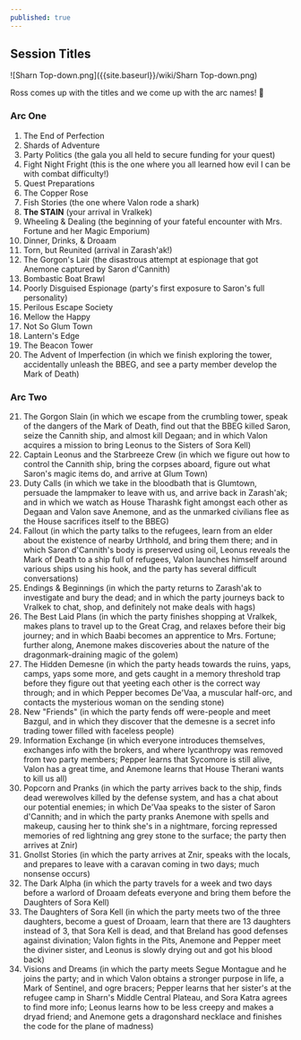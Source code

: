 ```yaml
---
published: true
---
```

## Session Titles

![Sharn Top-down.png]({{site.baseurl}}/wiki/Sharn Top-down.png)

Ross comes up with the titles and we come up with the arc names! 🌟

### Arc One

1. The End of Perfection
2. Shards of Adventure
3. Party Politics (the gala you all held to secure funding for your quest)
4. Fight Night Fright (this is the one where you all learned how evil I can be with combat difficulty!)
5. Quest Preparations
6. The Copper Rose
7. Fish Stories (the one where Valon rode a shark)
8. **The STAIN** (your arrival in Vralkek)
9. Wheeling & Dealing (the beginning of your fateful encounter with Mrs. Fortune and her Magic Emporium)
10. Dinner, Drinks, & Droaam
11. Torn, but Reunited (arrival in Zarash'ak!)
12. The Gorgon's Lair (the disastrous attempt at espionage that got Anemone captured by Saron d'Cannith)
13. Bombastic Boat Brawl
14. Poorly Disguised Espionage (party's first exposure to Saron's full personality)
15. Perilous Escape Society
16. Mellow the Happy
17. Not So Glum Town
18. Lantern's Edge
19. The Beacon Tower
20. The Advent of Imperfection (in which we finish exploring the tower, accidentally unleash the BBEG, and see a party member develop the Mark of Death)

### Arc Two

21. The Gorgon Slain (in which we escape from the crumbling tower, speak of the dangers of the Mark of Death, find out that the BBEG killed Saron, seize the Cannith ship, and almost kill Degaan; and in which Valon acquires a mission to bring Leonus to the Sisters of Sora Kell)
22. Captain Leonus and the Starbreeze Crew (in which we figure out how to control the Cannith ship, bring the corpses aboard, figure out what Saron's magic items do, and arrive at Glum Town)
23. Duty Calls (in which we take in the bloodbath that is Glumtown, persuade the lampmaker to leave with us, and arrive back in Zarash'ak; and in which we watch as House Tharashk fight amongst each other as Degaan and Valon save Anemone, and as the unmarked civilians flee as the House sacrifices itself to the BBEG)
24. Fallout (in which the party talks to the refugees, learn from an elder about the existence of nearby Urthhold, and bring them there; and in which Saron d'Cannith's body is preserved using oil, Leonus reveals the Mark of Death to a ship full of refugees, Valon launches himself around various ships using his hook, and the party has several difficult conversations)
25. Endings & Beginnings (in which the party returns to Zarash'ak to investigate and bury the dead; and in which the party journeys back to Vralkek to chat, shop, and definitely not make deals with hags)
26. The Best Laid Plans (in which the party finishes shopping at Vralkek, makes plans to travel up to the Great Crag, and relaxes before their big journey; and in which Baabi becomes an apprentice to Mrs. Fortune; further along, Anemone makes discoveries about the nature of the dragonmark-draining magic of the golem)
27. The Hidden Demesne (in which the party heads towards the ruins, yaps, camps, yaps some more, and gets caught in a memory threshold trap before they figure out that yeeting each other is the correct way through; and in which Pepper becomes De'Vaa, a muscular half-orc, and contacts the mysterious woman on the sending stone)
28. New "Friends" (in which the party fends off were-people and meet Bazgul, and in which they discover that the demesne is a secret info trading tower filled with faceless people)
29. Information Exchange (in which everyone introduces themselves, exchanges info with the brokers, and where lycanthropy was removed from two party members; Pepper learns that Sycomore is still alive, Valon has a great time, and Anemone learns that House Therani wants to kill us all)
30. Popcorn and Pranks (in which the party arrives back to the ship, finds dead werewolves killed by the defense system, and has a chat about our potential enemies; in which De'Vaa speaks to the sister of Saron d'Cannith; and in which the party pranks Anemone with spells and makeup, causing her to think she's in a nightmare, forcing repressed memories of red lightning ang grey stone to the surface; the party then arrives at Znir)
31. Gnollst Stories (in which the party arrives at Znir, speaks with the locals, and prepares to leave with a caravan coming in two days; much nonsense occurs)
32. The Dark Alpha (in which the party travels for a week and two days before a warlord of Droaam defeats everyone and bring them before the Daughters of Sora Kell)
33. The Daughters of Sora Kell (in which the party meets two of the three daughters, become a guest of Droaam, learn that there are 13 daughters instead of 3, that Sora Kell is dead, and that Breland has good defenses against divination; Valon fights in the Pits, Anemone and Pepper meet the diviner sister, and Leonus is slowly drying out and got his blood back)
34. Visions and Dreams (in which the party meets Segue Montague and he joins the party; and in which Valon obtains a stronger purpose in life, a Mark of Sentinel, and ogre bracers; Pepper learns that her sister's at the refugee camp in Sharn's Middle Central Plateau, and Sora Katra agrees to find more info; Leonus learns how to be less creepy and makes a dryad friend; and Anemone gets a dragonshard necklace and finishes the code for the plane of madness)
